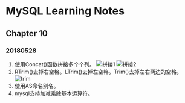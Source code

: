# MySQL Learning Notes

## Chapter 10
### 20180528
1. 使用Concat()函数拼接多个个列。
![拼接1](https://ws1.sinaimg.cn/large/e2989da6ly1frrc1m7lyej20dh01zglh.jpg)
![拼接2](https://ws1.sinaimg.cn/large/e2989da6ly1frrc1v2z9dj204u01h742.jpg)
2. RTrim()去掉右空格。LTrim()去掉左空格。Trim()去掉左右两边的空格。
![trim](https://ws1.sinaimg.cn/large/e2989da6ly1frrc413j94j20h2021gli.jpg)
3. 使用AS命名别名。
4. mysql支持加减乘除基本运算符。
